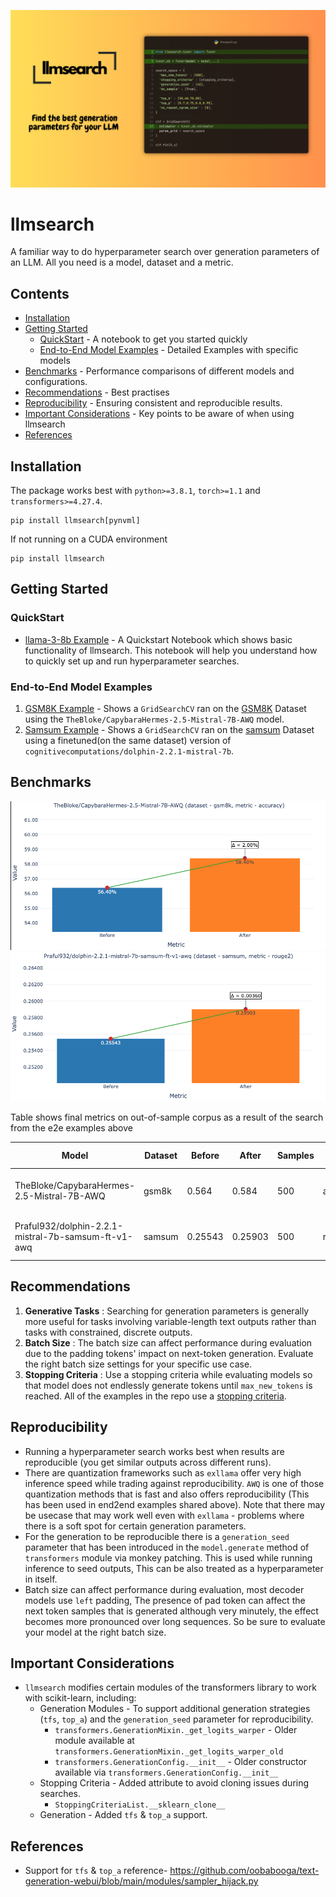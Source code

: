 ![llmsearch](assets/llmsearch.png)
# llmsearch

A familiar way to do  hyperparameter search over generation parameters of an LLM. All you need is a model, dataset and a metric.

## Contents
- [Installation](#installation)
- [Getting Started](#getting-started)
    - [QuickStart](#quickstart) - A notebook to get you started quickly
    - [End-to-End Model Examples](#end-to-end-model-examples) - Detailed Examples with specific models
- [Benchmarks](#benchmarks) - Performance comparisons of different models and configurations.
- [Recommendations](#recommendations) - Best practises
- [Reproducibility](#reproducibility) - Ensuring consistent and reproducible results.
- [Important Considerations](#important-considerations) - Key points to be aware of when using llmsearch
- [References](#references)
## Installation
The package works best with `python>=3.8.1`, `torch>=1.1` and `transformers>=4.27.4`.
```
pip install llmsearch[pynvml]
```
If not running on a CUDA environment
```
pip install llmsearch
```

## Getting Started

### QuickStart
- [llama-3-8b Example]() - A Quickstart Notebook which shows basic functionality of llmsearch. This notebook will help you understand how to quickly set up and run hyperparameter searches.

### End-to-End Model Examples
1. [GSM8K Example](https://github.com/Praful932/llmsearch/blob/main/examples/gsm8k_example.ipynb) - Shows a `GridSearchCV` ran on the [GSM8K](https://huggingface.co/datasets/gsm8k) Dataset using the `TheBloke/CapybaraHermes-2.5-Mistral-7B-AWQ` model.
2. [Samsum Example](https://github.com/Praful932/llmsearch/blob/main/examples/samsum_example.ipynb) - Shows a `GridSearchCV` ran on the [samsum]() Dataset
using a finetuned(on the same dataset) version of `cognitivecomputations/dolphin-2.2.1-mistral-7b`.

## Benchmarks

![llmsearch](assets/bm_gsm8k.png)
![llmsearch](assets/bm_samsum.png)

Table shows final metrics on out-of-sample corpus as a result of the search from the e2e examples above

| Model                                                   | Dataset | Before  | After   | Samples | Metric    | Best Parameters                                                                                                                                                     | Metric File                                            |
|---------------------------------------------------------|---------|---------|---------|---------|-----------|---------------------------------------------------------------------------------------------------------------------------------------------------------------------|-------------------------------------------------------------|
| TheBloke/CapybaraHermes-2.5-Mistral-7B-AWQ              | gsm8k   | 0.564   | 0.584   | 500     | accuracy  | {'do_sample': True, 'generation_seed': 42, 'max_new_tokens': 500, 'no_repeat_ngram_size': 0, 'stopping_criteria': [<llmsearch.scripts.stopping_criteria.MultiTokenStoppingCriteria object at 0x7f8f9e357c40>], 'top_k': 10, 'top_p': 0.8} | [metric_file](/Users/praful932/myfiles/code/llmsearch/examples/gsm-8k-best-params-150s-capybara-7b.json)  |
| Praful932/dolphin-2.2.1-mistral-7b-samsum-ft-v1-awq     | samsum  | 0.25543 | 0.25903 | 500     | rouge_2   | {'do_sample': True, 'generation_seed': 42, 'max_new_tokens': 70, 'no_repeat_ngram_size': 0, 'stopping_criteria': [<llmsearch.scripts.stopping_criteria.MultiTokenStoppingCriteria object at 0x7f3b38303610>], 'temperature': 0.1, 'top_k': 50}  | [metric_file](/Users/praful932/myfiles/code/llmsearch/examples/samsum-best-params-500s-tune-capybara-7b.json)  |



## Recommendations
1. **Generative Tasks** : Searching for generation parameters is generally more useful for tasks involving variable-length text outputs rather than tasks with constrained, discrete outputs.
2. **Batch Size** : The batch size can affect performance during evaluation due to the padding tokens' impact on next-token generation. Evaluate the right batch size settings for your specific use case.
3. **Stopping Criteria** : Use a stopping criteria while evaluating models so that model does not endlessly generate tokens until `max_new_tokens` is reached. All of the examples in the repo use a [stopping criteria]().

## Reproducibility
- Running a hyperparameter search works best when results are reproducible (you get similar outputs across different runs).
- There are quantization frameworks such as `exllama` offer very high inference speed while trading against reproducibility. `AWQ` is one of those quantization methods that is fast and also offers reproducibility (This has been used in end2end examples shared above). Note that there may be usecase that may work well even with `exllama` - problems where there is a soft spot for certain generation parameters.
- For the generation to be reproducible there is a `generation_seed` parameter that has been introduced in the `model.generate` method of `transformers` module via monkey patching. This is used while running inference to seed outputs, This can be also treated as a hyperparameter in itself.
- Batch size can affect performance during evaluation, most decoder models use `left` padding, The presence of pad token can affect the next token samples that is generated although very minutely, the effect becomes more pronounced over long sequences. So be sure to evaluate your model at the right batch size.

## Important Considerations
- `llmsearch` modifies certain modules of the transformers library to work with scikit-learn, including:
    - Generation Modules - To support additional generation strategies (`tfs`, `top_a`) and the `generation_seed` parameter for reproducibility.
        - `transformers.GenerationMixin._get_logits_warper` - Older module available at `transformers.GenerationMixin._get_logits_warper_old`
        - `transformers.GenerationConfig.__init__` - Older constructor available via `transformers.GenerationConfig.__init__`
    - Stopping Criteria - Added attribute to avoid cloning issues during searches.
        - `StoppingCriteriaList.__sklearn_clone__`
    - Generation - Added `tfs` & `top_a` support.

## References
- Support for `tfs` & `top_a` reference- https://github.com/oobabooga/text-generation-webui/blob/main/modules/sampler_hijack.py
